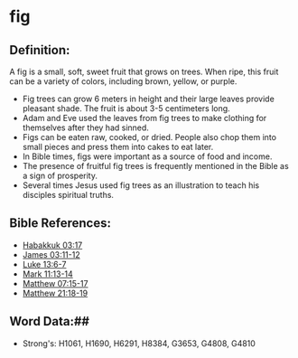 # fig #

## Definition: ##

A fig is a small, soft, sweet fruit that grows on trees. When ripe, this fruit can be a variety of colors, including brown, yellow, or purple.

* Fig trees can grow 6 meters in height and their large leaves provide pleasant shade. The fruit is about 3-5 centimeters long.
* Adam and Eve used the leaves from fig trees to make clothing for themselves after they had sinned.
* Figs can be eaten raw, cooked, or dried. People also chop them into small pieces and press them into cakes to eat later.
* In Bible times, figs were important as a source of food and income.
* The presence of fruitful fig trees is frequently mentioned in the Bible as a sign of prosperity.
* Several times Jesus used fig trees as an illustration to teach his disciples spiritual truths.

## Bible References: ##

* [Habakkuk 03:17](rc://en/tn/help/hab/03/17)
* [James 03:11-12](rc://en/tn/help/jas/03/11)
* [Luke 13:6-7](rc://en/tn/help/luk/13/06)
* [Mark 11:13-14](rc://en/tn/help/mrk/11/13)
* [Matthew 07:15-17](rc://en/tn/help/mat/07/15)
* [Matthew 21:18-19](rc://en/tn/help/mat/21/18)

## Word Data:##

* Strong's: H1061, H1690, H6291, H8384, G3653, G4808, G4810

